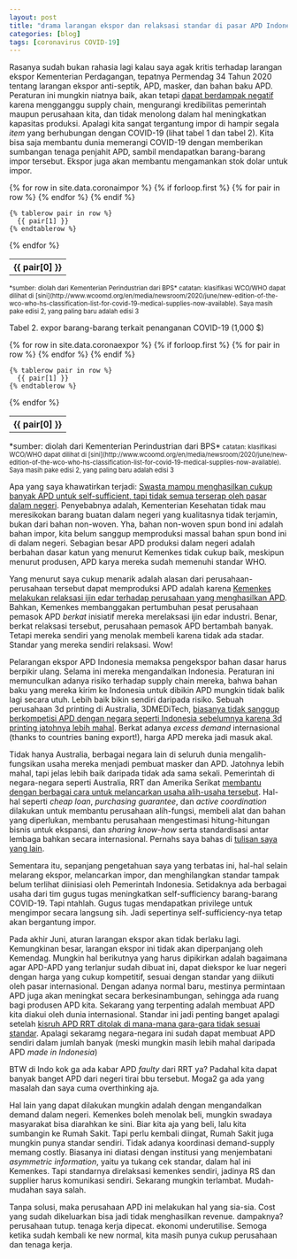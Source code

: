 ```yaml
---
layout: post
title: "drama larangan ekspor dan relaksasi standar di pasar APD Indonesia"
categories: [blog]
tags: [coronavirus COVID-19]
---
```


Rasanya sudah bukan rahasia lagi kalau saya agak kritis terhadap larangan ekspor Kementerian Perdagangan, tepatnya Permendag 34 Tahun 2020 tentang larangan ekspor anti-septik, APD, masker, dan bahan baku APD. Peraturan ini mungkin niatnya baik, akan tetapi [dapat berdampak negatif](https://imedkrisna.github.io/covtrade/) karena mengganggu supply chain, mengurangi kredibilitas pemerintah maupun perusahaan kita, dan tidak menolong dalam hal meningkatkan kapasitas produksi. Apalagi kita sangat tergantung impor di hampir segala *item* yang berhubungan dengan COVID-19 (lihat tabel 1 dan tabel 2). Kita bisa saja membantu dunia memerangi COVID-19 dengan memberikan sumbangan tenaga penjahit APD, sambil mendapatkan barang-barang impor tersebut. Ekspor juga akan membantu mengamankan stok dolar untuk impor.

<table>
  {% for row in site.data.coronaimpor %}
    {% if forloop.first %}
    <tr>
      {% for pair in row %}
        <th>{{ pair[0] }}</th>
      {% endfor %}
    </tr>
    {% endif %}

    {% tablerow pair in row %}
      {{ pair[1] }}
    {% endtablerow %}
  {% endfor %}
</table>
<span style="font-size:0.8em"> *sumber: diolah dari Kementerian Perindustrian dari BPS* </span>
<span style="font-size:0.8em">catatan: klasifikasi WCO/WHO dapat dilihat di [sini](http://www.wcoomd.org/en/media/newsroom/2020/june/new-edition-of-the-wco-who-hs-classification-list-for-covid-19-medical-supplies-now-available). Saya masih pake edisi 2, yang paling baru adalah edisi 3</span>

Tabel 2. expor barang-barang terkait penanganan COVID-19 (1,000 $)
<table>
  {% for row in site.data.coronaexpor %}
    {% if forloop.first %}
    <tr>
      {% for pair in row %}
        <th>{{ pair[0] }}</th>
      {% endfor %}
    </tr>
    {% endif %}

    {% tablerow pair in row %}
      {{ pair[1] }}
    {% endtablerow %}
  {% endfor %}
</table>
<span style="font-
<span style="font-size:0.8em"> *sumber: diolah dari Kementerian Perindustrian dari BPS*</span>
<span style="font-size:0.8em">catatan: klasifikasi WCO/WHO dapat dilihat di [sini](http://www.wcoomd.org/en/media/newsroom/2020/june/new-edition-of-the-wco-who-hs-classification-list-for-covid-19-medical-supplies-now-available). Saya masih pake edisi 2, yang paling baru adalah edisi 3</span>

Apa yang saya khawatirkan terjadi: [Swasta mampu menghasilkan cukup banyak APD untuk self-sufficient, tapi tidak semua terserap oleh pasar dalam negeri](https://tirto.id/apd-lokal-melimpah-dan-kemenkes-enggan-menyerapnya-fETf). Penyebabnya adalah, Kementerian Kesehatan tidak mau meresikokan barang buatan dalam negeri yang kualitasnya tidak terjamin, bukan dari bahan non-woven. Yha, bahan non-woven spun bond ini adalah bahan impor, kita belum sanggup memproduksi massal bahan spun bond ini di dalam negeri. Sebagian besar APD produksi dalam negeri adalah berbahan dasar katun yang menurut Kemenkes tidak cukup baik, meskipun menurut produsen, APD karya mereka sudah memenuhi standar WHO.

Yang menurut saya cukup menarik adalah alasan dari perusahaan-perusahaan tersebut dapat memproduksi APD adalah karena [Kemenkes melakukan relaksasi ijin edar terhadap perusahaan yang menghasilkan APD](https://republika.co.id/berita/q8xdu7396/kemenkes-permudah-penerbitan-izin-edar-industri-produksi-apd). Bahkan, Kemenkes membanggakan pertumbuhan pesat perusahaan pemasok APD *berkat* inisiatif mereka merelaksasi ijin edar industri. Benar, berkat relaksasi tersebut, perusahaan pemasok APD bertambah banyak. Tetapi mereka sendiri yang menolak membeli karena tidak ada stadar. Standar yang mereka sendiri relaksasi. Wow!

Pelarangan ekspor APD Indonesia memaksa pengekspor bahan dasar harus berpikir ulang. Selama ini mereka mengandalkan Indonesia. Peraturan ini memunculkan adanya risiko terhadap supply chain mereka, bahwa bahan baku yang mereka kirim ke Indonesia untuk dibikin APD mungkin tidak balik lagi secara utuh. Lebih baik bikin sendiri daripada risiko. Sebuah perusahaan 3d printing di Australia, 3DMEDiTech, [biasanya tidak sanggup berkompetisi APD dengan negara seperti Indonesia sebelumnya karena 3d printing jatohnya lebih mahal](https://www.abc.net.au/news/2020-04-14/inside-australias-race-to-prepare-for-the-worst-of-coronavirus/12140878?nw=0). Berkat adanya *excess demand* internasional (thanks to countries baning export!), harga APD mereka jadi masuk akal.

Tidak hanya Australia, berbagai negara lain di seluruh dunia mengalih-fungsikan usaha mereka menjadi pembuat masker dan APD. Jatohnya lebih mahal, tapi jelas lebih baik daripada tidak ada sama sekali. Pemerintah di negara-negara seperti Australia, RRT dan Amerika Serikat [membantu dengan berbagai cara untuk melancarkan usaha alih-usaha tersebut](https://www.vox.com/the-goods/2020/4/6/21207135/factories-face-masks-ventilators-hand-sanitizer-coronavirus-manufacturing). Hal-hal seperti *cheap loan*, *purchasing guarantee*, dan *active coordination* dilakukan untuk membantu perusahaan alih-fungsi, membeli alat dan bahan yang diperlukan, membantu perusahaan mengestimasi hitung-hitungan bisnis untuk ekspansi, dan *sharing know-how* serta standardisasi antar lembaga bahkan secara internasional. Pernahs saya bahas di [tulisan saya yang lain](https://imedkrisna.github.io/covin/).

Sementara itu, sepanjang pengetahuan saya yang terbatas ini, hal-hal selain melarang ekspor, melancarkan impor, dan menghilangkan standar tampak belum terlihat diinisiasi oleh Pemerintah Indonesia. Setidaknya ada berbagai usaha dari tim gugus tugas meningkatkan self-sufficiency barang-barang COVID-19. Tapi ntahlah. Gugus tugas mendapatkan privilege untuk mengimpor secara langsung sih. Jadi sepertinya self-sufficiency-nya tetap akan bergantung impor.

Pada akhir Juni, aturan larangan ekspor akan tidak berlaku lagi. Kemungkinan besar, larangan ekspor ini tidak akan diperpanjang oleh Kemendag. Mungkin hal berikutnya yang harus dipikirkan adalah bagaimana agar APD-APD yang terlanjur sudah dibuat ini, dapat diekspor ke luar negeri dengan harga yang cukup kompetitif, sesuai dengan standar yang diikuti oleh pasar internasional. Dengan adanya normal baru, mestinya permintaan APD juga akan meningkat secara berkesinambungan, sehingga ada ruang bagi produsen APD kita. Sekarang yang terpenting adalah membuat APD kita diakui oleh dunia internasional. Standar ini jadi penting banget apalagi setelah [kisruh APD RRT ditolak di mana-mana gara-gara tidak sesuai standar](https://www.google.com/url?sa=t&source=web&rct=j&url=http://amp.abc.net.au/article/12105110&ved=2ahUKEwjurv6UoffpAhXv7HMBHcPpCe0QFjAAegQIBhAC&usg=AOvVaw3ZmZyZLff4mhzRTol_vSm2&ampcf=1). Apalagi sekaramg negara-negara ini sudah dapat membuat APD sendiri dalam jumlah banyak (meski mungkin masih lebih mahal daripada APD *made in Indonesia*)

BTW di Indo kok ga ada kabar APD *faulty* dari RRT ya? Padahal kita dapat banyak banget APD dari negeri tirai bbu tersebut. Moga2 ga ada yang masalah dan saya cuma overthinking aja.

Hal lain yang dapat dilakukan mungkin adalah dengan mengandalkan demand dalam negeri. Kemenkes boleh menolak beli, mungkin swadaya masyarakat bisa diarahkan ke sini. Biar kita aja yang beli, lalu kita sumbangin ke Rumah Sakit. Tapi perlu kembali diingat, Rumah Sakit juga mungkin punya standar sendiri. Tidak adanya koordinasi demand-supply memang costly. Biasanya ini diatasi dengan institusi yang menjembatani *asymmetric information*, yaitu ya tukang cek standar, dalam hal ini Kemenkes. Tapi standarnya direlaksasi kemenkes sendiri, jadinya RS dan supplier harus komunikasi sendiri. Sekarang mungkin terlambat. Mudah-mudahan saya salah.

Tanpa solusi, maka perusahaan APD ini melakukan hal yang sia-sia. Cost yang sudah dikeluarkan bisa jadi tidak menghasilkan revenue. dampaknya? perusahaan tutup. tenaga kerja dipecat. ekonomi underutilise. Semoga ketika sudah kembali ke new normal, kita masih punya cukup perusahaan dan tenaga kerja.

